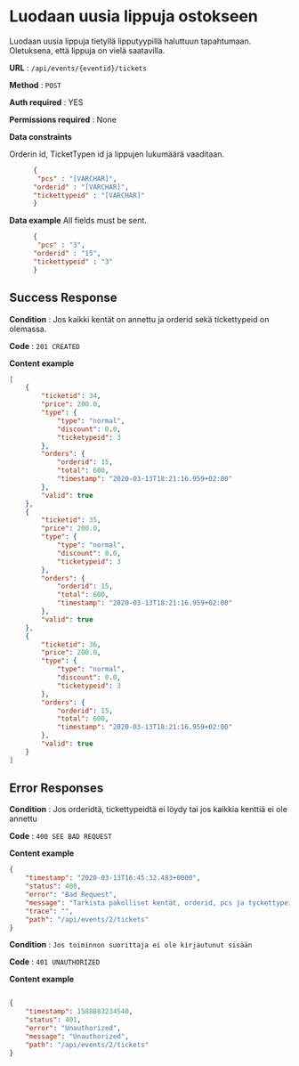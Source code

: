 # Luodaan uusia lippuja ostokseen

Luodaan uusia lippuja tietyllä lipputyypillä haluttuun tapahtumaan. Oletuksena, että lippuja on vielä saatavilla.

**URL** : `/api/events/{eventid}/tickets`

**Method** : `POST`

**Auth required** : YES

**Permissions required** : None

**Data constraints**

Orderin id, TicketTypen id ja lippujen lukumäärä vaaditaan.

```json
      {
       "pcs" : "[VARCHAR]",
      "orderid" : "[VARCHAR]",
      "tickettypeid" : "[VARCHAR]"
      }
```

**Data example** All fields must be sent.

```json
      {
       "pcs" : "3",
      "orderid" : "15",
      "tickettypeid" : "3"
      }
``` 

## Success Response

**Condition** : Jos kaikki kentät on annettu ja orderid sekä tickettypeid on olemassa.

**Code** : `201 CREATED`

**Content example**

```json
[
    {
        "ticketid": 34,
        "price": 200.0,
        "type": {
            "type": "normal",
            "discount": 0.0,
            "ticketypeid": 3
        },
        "orders": {
            "orderid": 15,
            "total": 600,
            "timestamp": "2020-03-13T18:21:16.959+02:00"
        },
        "valid": true
    },
    {
        "ticketid": 35,
        "price": 200.0,
        "type": {
            "type": "normal",
            "discount": 0.0,
            "ticketypeid": 3
        },
        "orders": {
            "orderid": 15,
            "total": 600,
            "timestamp": "2020-03-13T18:21:16.959+02:00"
        },
        "valid": true
    },
    {
        "ticketid": 36,
        "price": 200.0,
        "type": {
            "type": "normal",
            "discount": 0.0,
            "ticketypeid": 3
        },
        "orders": {
            "orderid": 15,
            "total": 600,
            "timestamp": "2020-03-13T18:21:16.959+02:00"
        },
        "valid": true
    }
]
```

## Error Responses

**Condition** : Jos orderidtä, tickettypeidtä ei löydy tai jos kaikkia kenttiä ei ole annettu

**Code** : `400 SEE BAD REQUEST`

**Content example**

```json
{
    "timestamp": "2020-03-13T16:45:32.483+0000",
    "status": 400,
    "error": "Bad Request",
    "message": "Tarkista pakolliset kentät, orderid, pcs ja tyckettypeid",
    "trace": "",
    "path": "/api/events/2/tickets"
}
```

**Condition** : `Jos toiminnon suorittaja ei ole kirjautunut sisään`

**Code** : `401 UNAUTHORIZED`

**Content example**

```json

{
    "timestamp": 1588883234540,
    "status": 401,
    "error": "Unauthorized",
    "message": "Unauthorized",
    "path": "/api/events/2/tickets"
}

```





